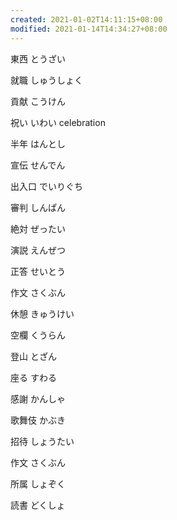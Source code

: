 ```yaml
---
created: 2021-01-02T14:11:15+08:00
modified: 2021-01-14T14:34:27+08:00
---
```


東西 とうざい

就職 しゅうしょく

貢献 こうけん

祝い いわい celebration

半年 はんとし

宣伝 せんでん

出入口 でいりぐち

審判 しんぱん

絶対 ぜったい

演説 えんぜつ

正答 せいとう

作文 さくぶん

休憩 きゅうけい

空欄 くうらん

登山 とざん

座る すわる

感謝 かんしゃ

歌舞伎 かぶき

招待 しょうたい

作文 さくぶん

所属 しょぞく

読書 どくしょ